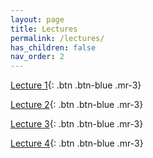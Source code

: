```yaml
---
layout: page
title: Lectures
permalink: /lectures/
has_children: false
nav_order: 2
---
```


[Lecture 1](https://raw.githubusercontent.com/bayreuth-politics/CI24/main/docs/lectures/CI_24_Slides_Bayreuth_week1.pdf){: .btn .btn-blue .mr-3}

[Lecture 2](https://raw.githubusercontent.com/bayreuth-politics/CI24/main/docs/lectures/CI_24_Slides_week2.pdf){: .btn .btn-blue .mr-3}

[Lecture 3](https://raw.githubusercontent.com/bayreuth-politics/CI24/main/docs/lectures/CI_24_Slides_Bayreuth_week3.pdf){: .btn .btn-blue .mr-3}

[Lecture 4](https://raw.githubusercontent.com/bayreuth-politics/CI24/main/docs/lectures/CI_24_Slides_Bayreuth_week4.pdf){: .btn .btn-blue .mr-3}



